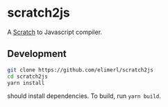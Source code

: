 # scratch2js

A [Scratch](https://scratch.mit.edu) to Javascript compiler.

## Development

```sh
git clone https://github.com/elimerl/scratch2js
cd scratch2js
yarn install
```

should install dependencies.
To build, run `yarn build`.
